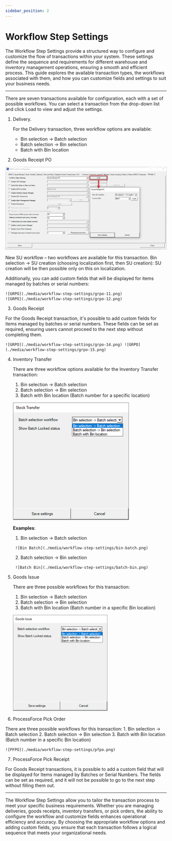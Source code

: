 ```yaml
---
sidebar_position: 2
---
```


# Workflow Step Settings

The Workflow Step Settings provide a structured way to configure and customize the flow of transactions within your system. These settings define the sequence and requirements for different warehouse and inventory management operations, ensuring a smooth and efficient process. This guide explores the available transaction types, the workflows associated with them, and how you can customize fields and settings to suit your business needs.

---

There are seven transactions available for configuration, each with a set of possible workflows. You can select a transaction from the drop-down list and click Load to view and adjust the settings.

1. Delivery.

    For the Delivery transaction, three workflow options are available:
      - Bin selection → Batch selection
      - Batch selection → Bin selection
      - Batch with Bin location

2. Goods Receipt PO

  ![GRPO](./media/workflow-step-settings/grpo.png)

  New SU workflow – two workflows are available for this transaction.
  Bin selection → SU creation (choosing localization first, then SU creation): SU creation will be then possible only on this on localization.
  
  Additionally, you can add custom fields that will be displayed for items managed by batches or serial numbers:

    ![GRPO](./media/workflow-step-settings/grpo-11.png)
    ![GRPO](./media/workflow-step-settings/grpo-12.png)

3. Goods Receipt

  For the Goods Receipt transaction, it's possible to add custom fields for items managed by batches or serial numbers. These fields can be set as required, ensuring users cannot proceed to the next step without completing them.

    ![GRPO](./media/workflow-step-settings/grpo-14.png) ![GRPO](./media/workflow-step-settings/grpo-15.png)

4. Inventory Transfer

    There are three workflow options available for the Inventory Transfer transaction:
    1. Bin selection → Batch selection
    2. Batch selection → Bin selection
    3. Batch with Bin location (Batch number for a specific location)

    ![Stock Transfer](./media/workflow-step-settings/stock-transfer.png)
    
    **Examples**:

      1. Bin selection → Batch selection
  
        ![Bin Batch](./media/workflow-step-settings/bin-batch.png)

      2. Batch selection → Bin selection
  
        ![Batch Bin](./media/workflow-step-settings/batch-bin.png)

5. Goods Issue

    There are three possible workflows for this transaction:

    1. Bin selection → Batch selection
    2. Batch selection → Bin selection
    3. Batch with Bin location (Batch number in a specific Bin location)
  
    ![Goods Issue](./media/workflow-step-settings/goods-issue.png)

6. ProcessForce Pick Order

  There are three possible workflows for this transaction:
    1. Bin selection → Batch selection
    2. Batch selection → Bin selection
    3. Batch with Bin location (Batch number in a specific Bin location)

    ![PFPO](./media/workflow-step-settings/pfpo.png)

7. ProcessForce Pick Receipt

  For Goods Receipt transactions, it is possible to add a custom field that will be displayed for Items managed by Batches or Serial Numbers. The fields can be set as required, and it will not be possible to go to the next step without filling them out.

---
The Workflow Step Settings allow you to tailor the transaction process to meet your specific business requirements. Whether you are managing deliveries, goods receipts, inventory transfers, or pick orders, the ability to configure the workflow and customize fields enhances operational efficiency and accuracy. By choosing the appropriate workflow options and adding custom fields, you ensure that each transaction follows a logical sequence that meets your organizational needs.
